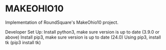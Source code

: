 # MAKEOHIO10
Implementation of RoundSquare's MakeOhio10 project.

Developer Set Up:
Install python3, make sure version is up to date (3.9.0 or above)
Install pip3, make sure version is up to date (24.0)
Using pip3, install tk (pip3 install tk)

